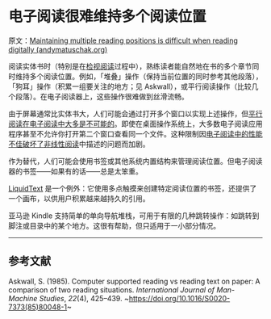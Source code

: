 # 电子阅读很难维持多个阅读位置

原文：[Maintaining multiple reading positions is difficult when reading digitally (andymatuschak.org)](https://notes.andymatuschak.org/z7ZNevNutwN3wT5hTRLUipssHBNbxUWSyDHrr)

阅读实体书时（特别是在[检视阅读](https://notes.andymatuschak.org/z7nGeuP4x5jheM35njJFkr1Ss5CAu1S5WmwPg)过程中），熟练读者能自然地在书的多个章节同时维持多个阅读位置。例如，「堆叠」操作（保持当前位置的同时参考其他段落），「狗耳」操作（积累一组要关注的地方；见 Askwall），或平行阅读操作（比较几个段落）。在电子阅读器上，这些操作很难做到丝滑流畅。

由于屏幕通常比实体书大，人们可能会通过打开多个窗口以实现上述操作，但[平行阅读在电子阅读中大多是不可能的](https://notes.andymatuschak.org/z8KaXwxWaMdUbhKa3RC2zN8ZB36gfvWcoWmwR)。即使在桌面操作系统上，大多数电子阅读应用程序甚至不允许你打开第二个窗口查看同一个文件。这种限制因[电子阅读中的性能不佳破坏了非线性阅读](https://notes.andymatuschak.org/z239u1Bav77BRcx7xyD49wF62wdvPY81S51Qv)中描述的问题而加剧。

作为替代，人们可能会使用书签或其他系统内置结构来管理阅读位置。但电子阅读器的书签——如果有的话——总是太笨重。

[LiquidText](https://notes.andymatuschak.org/z2fGXCnKwFV1jDmKsp15wkbV5WHSnLpy52Mq) 是一个例外：它使用多点触摸来创建特定阅读位置的书签，还提供了一个画布，以供用户积累越来越持久的引用。

亚马逊 Kindle 支持简单的单向导航堆栈，可用于有限的几种跳转操作：如跳转到脚注或目录中的某个地方。这很有帮助，但只适用于一小部分情况。

------

## 参考文献

Askwall, S. (1985). Computer supported reading vs reading text on paper: A comparison of two reading situations. *International Journal of Man-Machine Studies*, *22*(4), 425–439. ~https://doi.org/10.1016/S0020-7373(85)80048-1~